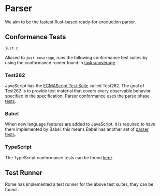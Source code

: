 # Parser

We aim to be the fastest Rust-based ready-for-production parser.

## Conformance Tests

```bash
just c
```

Aliased to `just coverage`, runs the following conformance test suites by using the conformance runner found in [tasks/coverage](https://github.com/oxc-project/oxc/tree/main/tasks/coverage).

### Test262

JavaScript has the [ECMAScript Test Suite](https://github.com/tc39/test262) called Test262.
The goal of Test262 is to provide test material that covers every observable behavior specified in the specification.
Parser conformance uses the [parse phase tests](https://github.com/tc39/test262/blob/main/INTERPRETING.md#negative).

### Babel

When new language features are added to JavaScript, it is required to have them implemented by Babel,
this means Babel has another set of [parser tests](https://github.com/babel/babel/tree/main/packages/babel-parser/test).

### TypeScript

The TypeScript conformance tests can be found [here](https://github.com/microsoft/TypeScript/tree/main/tests/cases/conformance).

## Test Runner

Rome has implemented a test runner for the above test suites, they can be found .
